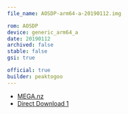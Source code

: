 ```yaml
---
file_name: AOSDP-arm64-a-20190112.img

rom: AOSDP
device: generic_arm64_a
date: 20190112
archived: false
stable: false
gsi: true

official: true
builder: peaktogoo
---
```

<!-- Insert downloads here: -->

* [MEGA.nz](https://mega.nz/#!irhiVKxS!_k_yzJIYVL8V5GcAGJNa6WxyteFCL14vCCq30rcga74)
* [Direct Download 1](https://par01.downloads.aosdp.com/gsi/ARM64_A/20190112/)
